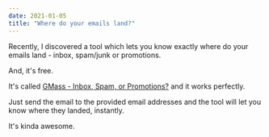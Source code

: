 ```yaml
---
date: 2021-01-05
title: "Where do your emails land?"
---
```


Recently, I discovered a tool which lets you know exactly where do your emails land - inbox, spam/junk or promotions.

And, it's free.

It's called [GMass - Inbox, Spam, or Promotions?](https://www.gmass.co/inbox) and it works perfectly.

Just send the email to the provided email addresses and the tool will let you know where they landed, instantly.

It's kinda awesome.